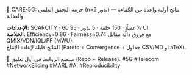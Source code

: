 ﻿🚀 CARE-5G: حزمة التحقق العلمي (n=5 بذور) — نتائج أولية واعدة بين الكفاءة والعدالة.

**الإعدادات:** SCARCITY · 60 عميلًا · 150 حلقة · 5 بذور · 95% CI  
**الخلاصة:** Efficiency≈0.86 · Fairness≈0.74 مع فروق دالّة مقابل QMIX/VDN/IQL/PF (MWU).  
النتائج قابلة لإعادة الإنتاج (Pareto + Convergence + جداول CSV/MD وLaTeX).

📌 سنضع الروابط في أول تعليق (Repo + Release).
#5G #Telecom #NetworkSlicing #MARL #AI #Reproducibility


